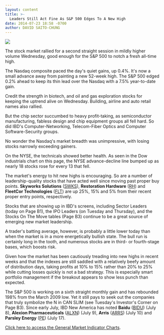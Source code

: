 ```yaml
---
layout: content
title: >-
  Leaders Still Act Fine As S&P 500 Edges To A New High
date: 2014-07-23 18:58 -0700
author: DAVID SAITO-CHUNG
---
```






![](https://www.investors.com/wp-content/uploads/ibd-migrated-images/MPv_140724_635417271126642245.png)









The stock market rallied for a second straight session in mildly higher volume Wednesday, good enough for the S&P 500 to notch a fresh all-time high.


The Nasdaq composite paced the day's quiet gains, up 0.4%. It's now a small advance away from painting a new 52-week high. The S&P 500 edged 0.2% ahead to keep its thin lead over the Nasdaq with a 7.5% year-to-date gain.


Credit the strength in biotech, and oil and gas exploration stocks for keeping the uptrend alive on Wednesday. Building, airline and auto retail names also rallied.


But the chip sector succumbed to heavy profit-taking, as semiconductor manufacturing, fabless design and chip equipment groups all fell hard. So did IBD's Computer-Networking, Telecom-Fiber Optics and Computer Software-Security groups.


No wonder the Nasdaq's market breadth was unimpressive, with losing stocks narrowly exceeding gainers.


On the NYSE, the technicals showed better health. As seen in the Dow industrials chart on this page, the NYSE advance-decline line bumped up as nearly 18 stocks rose for every 13 that fell.


The market's energy to hit new highs is encouraging. So are a number of leadership-quality stocks that have acted well since moving past proper buy points. **Skyworks Solutions** ([SWKS](https://research.investors.com/quote.aspx?symbol=SWKS)), **Restoration Hardware** ([RH](https://research.investors.com/quote.aspx?symbol=RH)) and **FleetCor Technologies** ([FLT](https://research.investors.com/quote.aspx?symbol=FLT)) are up 25%, 15% and 5% from their recent proper entry points, respectively.


Stocks that are showing up in IBD's screens, including Sector Leaders (today on Page B1), the IPO Leaders (on Tuesday and Thursday), and the Stocks On The Move tables (Page B3) continue to be a great source of emerging new market leadership.


A trader's batting average, however, is probably a little lower today than when the market is in a more energetically bullish state. The bull run is certainly long in the tooth, and numerous stocks are in third- or fourth-stage bases, which boosts risk.


Given how the market has been cautiously treading into new highs in recent weeks and that the indexes are still saddled with a relatively beefy amount of distribution days, taking profits at 10% to 15% rather than 20% to 25% while cutting losses quickly is not a bad strategy. This is especially smart portfolio management if the breakout appears to show less punch than expected.


The S&P 500 is working on a sixth straight monthly gain and has rebounded 198% from the March 2009 low. Yet it still pays to seek out the companies that truly symbolize the N in CAN SLIM (see Tuesday's Investor's Corner on Page B3). Since early July, IBD New America has noted **Baidu** ([BIDU](https://research.investors.com/quote.aspx?symbol=BIDU)) (July 8), **Alexion Pharmaceuticals** ([ALXN](https://research.investors.com/quote.aspx?symbol=ALXN)) (July 9), **Arris** ([ARRS](https://research.investors.com/quote.aspx?symbol=ARRS)) (July 10) and **Parsley Energy** ([PE](https://research.investors.com/quote.aspx?symbol=PE)) (July 17).


[Click here to access the General Market Indicator Charts](https://www.investors.com/pdf/GMI_072414.pdf).




